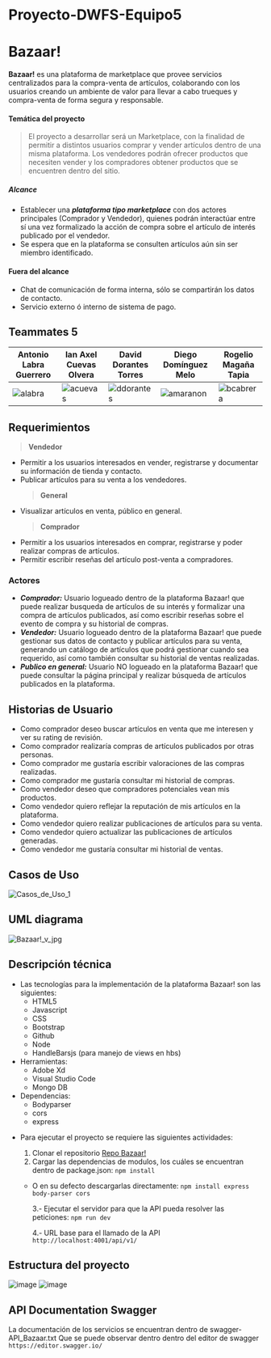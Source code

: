 # Proyecto-DWFS-Equipo5

# Bazaar!

**Bazaar!** es una plataforma de marketplace que provee servicios centralizados para la compra-venta de artículos, colaborando con los usuarios creando un ambiente de valor para llevar a cabo trueques y compra-venta de forma segura y responsable.

#### Temática del proyecto

> El proyecto a desarrollar será un Marketplace, con la finalidad de permitir a distintos usuarios comprar y vender artículos dentro de una misma plataforma. Los vendedores podrán ofrecer productos que necesiten vender y los compradores obtener productos que se encuentren dentro del sitio.

##### Alcance

- Establecer una **_plataforma tipo marketplace_** con dos actores principales (Comprador y Vendedor), quienes podrán interactúar entre sí una vez formalizado la acción de compra sobre el artículo de interés publicado por el vendedor.
- Se espera que en la plataforma se consulten artículos aún sin ser miembro identificado.

#### Fuera del alcance

- Chat de comunicación de forma interna, sólo se compartirán los datos de contacto.
- Servicio externo ó interno de sistema de pago.

## Teammates 5

| Antonio Labra Guerrero                                                                                           | Ian Axel Cuevas Olvera                                                                                            | David Dorantes Torres                                                                                               | Diego Domínguez Melo                                              | Rogelio Magaña Tapia                                          |
| ---------------------------------------------------------------------------------------------------------------- | ----------------------------------------------------------------------------------------------------------------- | ------------------------------------------------------------------------------------------------------------------- | ----------------------------------------------------------------- | ------------------------------------------------------------- |
| ![alabra](https://user-images.githubusercontent.com/85530193/132101712-16503a94-45f5-46a6-815c-78a74d256fe0.png) | ![acuevas](https://user-images.githubusercontent.com/85530193/132101749-5594e6e2-669d-475f-8cfa-daca31b0411e.png) | ![ddorantes](https://user-images.githubusercontent.com/85530193/132101764-061aadee-064e-4f48-8f20-43f8e2066c7a.png) | ![amaranon](https://diegomelo.me/static/media/coder.95b0cf3d.jpg) | ![bcabrera](https://tasteu.netlify.app/img/about_rogelio.jpg) |

## Requerimientos

> **Vendedor**

- Permitir a los usuarios interesados en vender, registrarse y documentar su información de tienda y contacto.
- Publicar artículos para su venta a los vendedores.
  > **General**
- Visualizar artículos en venta, público en general.
  > **Comprador**
- Permitir a los usuarios interesados en comprar, registrarse y poder realizar compras de artículos.
- Permitir escribir reseñas del artículo post-venta a compradores.

### Actores

- **_Comprador:_** Usuario logueado dentro de la plataforma Bazaar! que puede realizar busqueda de artículos de su interés y formalizar una compra de artículos publicados, así como escribir reseñas sobre el evento de compra y su historial de compras.
- **_Vendedor:_** Usuario logueado dentro de la plataforma Bazaar! que puede gestionar sus datos de contacto y publicar artículos para su venta, generando un catálogo de artículos que podrá gestionar cuando sea requerido, así como también consultar su historial de ventas realizadas.
- **_Publico en general:_** Usuario NO logueado en la plataforma Bazaar! que puede consultar la página principal y realizar búsqueda de artículos publicados en la plataforma.

## Historias de Usuario

- Como comprador deseo buscar artículos en venta que me interesen y ver su rating de revisión.
- Como comprador realizaría compras de artículos publicados por otras personas.
- Como comprador me gustaría escribir valoraciones de las compras realizadas.
- Como comprador me gustaría consultar mi historial de compras.
- Como vendedor deseo que compradores potenciales vean mis productos.
- Como vendedor quiero reflejar la reputación de mis artículos en la plataforma.
- Como vendedor quiero realizar publicaciones de artículos para su venta.
- Como vendedor quiero actualizar las publicaciones de artículos generadas.
- Como vendedor me gustaría consultar mi historial de ventas.

## Casos de Uso

![Casos_de_Uso_1](https://user-images.githubusercontent.com/85530193/132103736-aa485cc4-c40a-4f94-9466-d52b3e29d85b.jpeg)

## UML diagrama

![Bazaar!_v_jpg](https://user-images.githubusercontent.com/85530193/132103493-b09c2e41-1776-4ab9-ae4b-1c036afee826.jpg)

## Descripción técnica

- Las tecnologías para la implementación de la plataforma Bazaar! son las siguientes:
  - HTML5
  - Javascript
  - CSS
  - Bootstrap
  - Github
  - Node
  - HandleBarsjs (para manejo de views en hbs)
- Herramientas:
  - Adobe Xd
  - Visual Studio Code
  - Mongo DB
- Dependencias:
  - Bodyparser
  - cors
  - express

* Para ejecutar el proyecto se requiere las siguientes actividades:

  1. Clonar el repositorio [Repo Bazaar!](https://github.com/axelcoevas/Proyecto-DWFS-Equipo8 'Repo Bazaar!')
  2. Cargar las dependencias de modulos, los cuáles se encuentran dentro de package.json:
     `npm install`

  - O en su defecto descargarlas directamente:
    `npm install express body-parser cors`

    3.- Ejecutar el servidor para que la API pueda resolver las peticiones:
    `npm run dev`

    4.- URL base para el llamado de la API `http://localhost:4001/api/v1/`

## Estructura del proyecto

![image](https://user-images.githubusercontent.com/85530193/132157902-40c7f40a-b245-466b-9ef4-34557d287a92.png)
![image](https://user-images.githubusercontent.com/85530193/132158059-14d7f2ea-60e9-458c-925b-d8c8e6a39d94.png)

## API Documentation Swagger

La documentación de los servicios se encuentran dentro de swagger-API_Bazaar.txt
Que se puede observar dentro dentro del editor de swagger `https://editor.swagger.io/`
